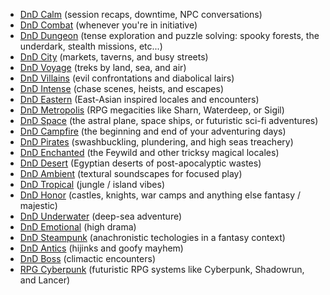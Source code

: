 - [DnD Calm](https://open.spotify.com/playlist/7sdVk3vZxrvvYrHDi9BrNK) (session recaps, downtime, NPC conversations)
- [DnD Combat](https://open.spotify.com/playlist/5OfeOCp481xOMkF4qBAdlW) (whenever you're in initiative)
- [DnD Dungeon](https://open.spotify.com/playlist/3h7mjadevdr4tJFXVvH6Cu) (tense exploration and puzzle solving: spooky forests, the underdark, stealth missions, etc...)
- [DnD City](https://open.spotify.com/playlist/5gnpcmfGRl8GaJlxyVMh4U) (markets, taverns, and busy streets)
- [DnD Voyage](https://open.spotify.com/playlist/608H1khJ4FbOSgtNOFqxxW) (treks by land, sea, and air)
- [DnD Villains](https://open.spotify.com/playlist/3QDYKaubqxQBtvoC6P5eg3) (evil confrontations and diabolical lairs)
- [DnD Intense](https://open.spotify.com/playlist/0OhKwGjFeChOrtPGBdyVtL) (chase scenes, heists, and escapes)
- [DnD Eastern](https://open.spotify.com/playlist/3nrYpcQ8ojIFFNTumAOzNj) (East-Asian inspired locales and encounters)
- [DnD Metropolis](https://open.spotify.com/playlist/6Vt84DWKqLOjVv1rH4iuUF) (RPG megacities like Sharn, Waterdeep, or Sigil)
- [DnD Space](https://open.spotify.com/playlist/4Vl3M1niRzp5J8dVIaqYhm) (the astral plane, space ships, or futuristic sci-fi adventures)
- [DnD Campfire](https://open.spotify.com/playlist/3nNhKHeLppJl9x7NpGf0l7) (the beginning and end of your adventuring days)
- [DnD Pirates](https://open.spotify.com/playlist/54ZvOysRXaSu1x246yNJwD) (swashbuckling, plundering, and high seas treachery)
- [DnD Enchanted](https://open.spotify.com/playlist/0dceOYAFCYpmx9NLtr2QyD) (the Feywild and other tricksy magical locales)
- [DnD Desert](https://open.spotify.com/playlist/5804wUcuihLAVLVSy6j5Dj) (Egyptian deserts of post-apocalyptic wastes)
- [DnD Ambient](https://open.spotify.com/playlist/58M8X6nRfKaZ4T60jbN2we) (textural soundscapes for focused play)
- [DnD Tropical](https://open.spotify.com/playlist/2Bia9tnJxDaIJL68JIj4Zj) (jungle / island vibes)
- [DnD Honor](https://open.spotify.com/playlist/7D7fnlZrBGpRbrZtOg8bYt) (castles, knights, war camps and anything else fantasy / majestic)
- [DnD Underwater](https://open.spotify.com/playlist/4LjYUCXVlw2qeVFluqnkm5) (deep-sea adventure)
- [DnD Emotional](https://open.spotify.com/playlist/0zD8flCSvPCOV4lqbjnUCE) (high drama)
- [DnD Steampunk](https://open.spotify.com/playlist/1R8VzEy3XxrXCXHJOKwjio) (anachronistic techologies in a fantasy context)
- [DnD Antics](https://open.spotify.com/playlist/0vov8lSCtTuWVxFwR6qs5j) (hijinks and goofy mayhem)
- [DnD Boss](https://open.spotify.com/playlist/6oDoHB1ORtOgQZtd0lSLpS) (climactic encounters)
- [RPG Cyberpunk](https://open.spotify.com/playlist/3XpmBDyFKMdhgxhReS9pqa) (futuristic RPG systems like Cyberpunk, Shadowrun, and Lancer)